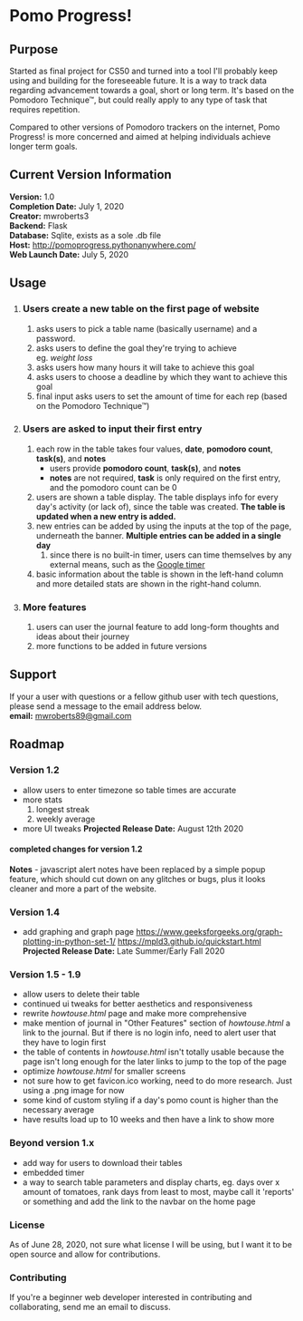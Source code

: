 # Pomo Progress!

## Purpose

Started as final project for CS50 and turned into a tool I'll probably keep using and building for the foreseeable future. It is a way to track data regarding advancement towards a goal, short or long term. It's based on the Pomodoro Technique&trade;, but could really apply to any type of task that requires repetition.

Compared to other versions of Pomodoro trackers on the internet, Pomo Progress! is more concerned and aimed at helping individuals achieve longer term goals.

## Current Version Information

**Version:** 1.0<br>
**Completion Date:** July 1, 2020<br>
**Creator:** mwroberts3<br>
**Backend:** Flask<br>
**Database:** Sqlite, exists as a sole .db file<br>
**Host:** http://pomoprogress.pythonanywhere.com/<br>
**Web Launch Date:** July 5, 2020

## Usage

1. ### Users create a new table on the first page of website
   1. asks users to pick a table name (basically username) and a password.
   2. asks users to define the goal they're trying to achieve<br>
      eg. _weight loss_
   3. asks users how many hours it will take to achieve this goal
   4. asks users to choose a deadline by which they want to achieve this goal
   5. final input asks users to set the amount of time for each rep (based on the Pomodoro Technique&trade;)
2. ### Users are asked to input their first entry
   1. each row in the table takes four values, **date**, **pomodoro count**, **task(s)**, and **notes**
      - users provide **pomodoro count**, **task(s)**, and **notes**
      - **notes** are not required, **task** is only required on the first entry, and the pomodoro count can be 0
   2. users are shown a table display. The table displays info for every day's activity (or lack of), since the table was created. **The table is updated when a new entry is added.**
   3. new entries can be added by using the inputs at the top of the page, underneath the banner. **Multiple entries can be added in a single day**
      1. since there is no built-in timer, users can time themselves by any external means, such as the <a href="https://www.google.com/search?q=timer&oq=timer&aqs=chrome.0.69i59j0l5j69i61j69i60.995j0j7&sourceid=chrome&ie=UTF-8">Google timer</a>
   4. basic information about the table is shown in the left-hand column and more detailed stats are shown in the right-hand column.
3. ### More features
   1. users can user the journal feature to add long-form thoughts and ideas about their journey
   2. more functions to be added in future versions

## Support

If your a user with questions or a fellow github user with tech questions, please send a message to the email address below.
<br>
**email:** mwroberts89@gmail.com

## Roadmap

### Version 1.2

- allow users to enter timezone so table times are accurate
- more stats
  1. longest streak
  2. weekly average
- more UI tweaks
  **Projected Release Date:** August 12th 2020

#### completed changes for version 1.2

**Notes** - javascript alert notes have been replaced by a simple popup feature, which should cut down on any glitches or bugs, plus it looks cleaner and more a part of the website.

### Version 1.4

- add graphing and graph page
  https://www.geeksforgeeks.org/graph-plotting-in-python-set-1/
  https://mpld3.github.io/quickstart.html
  **Projected Release Date:** Late Summer/Early Fall 2020

### Version 1.5 - 1.9

- allow users to delete their table
- continued ui tweaks for better aesthetics and responsiveness
- rewrite _howtouse.html_ page and make more comprehensive
- make mention of journal in "Other Features" section of _howtouse.html_ a link to the journal. But if there is no login info, need to alert user that they have to login first
- the table of contents in _howtouse.html_ isn't totally usable because the page isn't long enough for the later links to jump to the top of the page
- optimize _howtouse.html_ for smaller screens
- not sure how to get favicon.ico working, need to do more research. Just using a .png image for now
- some kind of custom styling if a day's pomo count is higher than the necessary average
- have results load up to 10 weeks and then have a link to show more

### Beyond version 1.x

- add way for users to download their tables
- embedded timer
- a way to search table parameters and display charts, eg. days over x amount of tomatoes, rank days from least to most, maybe call it 'reports' or something and add the link to the navbar on the home page

### License

As of June 28, 2020, not sure what license I will be using, but I want it to be open source and allow for contributions.

### Contributing

If you're a beginner web developer interested in contributing and collaborating, send me an email to discuss.

